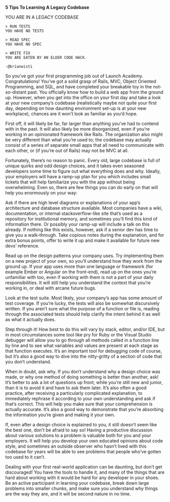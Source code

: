 **5 Tips To Learning A Legacy Codebase**

YOU ARE IN A LEGACY CODEBASE

```
> RUN TESTS
YOU HAVE NO TESTS

> READ SPEC
YOU HAVE NO SPEC

> WRITE FIX
YOU ARE EATEN BY AN ELDER CODE HACK.

-@brianwisti
```

So you’ve got your first programming job out of Launch Academy. Congratulations! You’ve got a solid grasp of Rails, MVC, Object Oriented Programming, and SQL, and have completed your breakable toy in the not-so-distant past. You officially know how to build a web app from the ground up. However, when you get into the office on your first day and take a look at your new company’s codebase (realistically maybe not quite your first day, depending on how daunting environment set-up is at your new workplace), chances are it won’t look as familiar as you’d hope. 

First off, it will likely be far, far larger than anything you’ve had to contend with in the past. It will also likely be more disorganized, even if you’re working in an opinionated framework like Rails. The organization also might be very different than what you’re used to; the codebase may actually consist of a series of separate small apps that all need to communicate with each other, or (if you’re out of Rails) may not be MVC at all.

Fortunately, there’s no reason to panic. Every old, large codebase is full of unique quirks and odd design choices, and it takes even seasoned developers some time to figure out what everything does and why. Ideally, your employers will have a ramp-up plan for you which includes small tickets that will help familiarize you with the app without being overwhelming. Even so, there are few things you can do early on that will help you enormously on your way:

Ask if there are high level diagrams or explanations of your app’s architecture and database structure available. Most companies have a wiki, documentation, or internal stackoverflow-like site that’s used as a repository for institutional memory, and sometimes you’ll find this kind of information there. Or possibly your ramp-up will include a talk on this already. If nothing like this exists, however, ask if a senior dev has time to give you a walk-through. Take copious notes during the explanation, and for extra bonus points, offer to write it up and make it available for future new devs’ reference. 

Read up on the design patterns your company uses. Try implementing them on a new project of your own, so you’ll understand how they work from the ground up. If your app uses more than one language or framework (for example Ember or Angular on the front-end), read up on the ones you’re unfamiliar with too, even if working with them is not a part of your daily responsibilities. It will still help you understand the context that you’re working in, or deal with arcane future bugs.

Look at the test suite. Most likely, your company’s app has some amount of test coverage. If you’re lucky, the tests will also be somewhat discursively written. If you aren’t sure what the purpose of a function or file is, reading through the associated tests should help clarify the intent behind it as well as what it actually does. 

Step through it! How best to do this will vary by stack, editor, and/or IDE, but in most circumstances some tool like pry for Ruby or the Visual Studio debugger will allow you to go through all methods called in a function line by line and to see what variables and values are present at each stage as that function executes. It’s an important tool for debugging code of course, but it’s also a good way to dive into the nitty-gritty of a section of code that you don’t understand.

When in doubt, ask why. If you don’t understand why a design choice was made, or why one method of doing something is better than another, ask! It’s better to ask a lot of questions up front, while you’re still new and junior, than it is to avoid it and have to ask them later. It’s also often a good practice, after receiving a particularly complicated explanation, to immediately rephrase it according to your own understanding and ask if that’s correct. This will help you make sure that your comprehension is actually accurate. It’s also a good way to demonstrate that you’re absorbing the information you’re given and making it your own.
    
If, even after a design choice is explained to you, it still doesn’t seem like the best one, don’t be afraid to say so! Having a productive discussion about various solutions to a problem is valuable both for you and your employers. It will help you develop your own educated opinions about code style, and sometimes an outside observer who hasn’t lived with this codebase for years will be able to see problems that people who’ve gotten too used to it can’t.

Dealing with your first real-world application can be daunting, but don’t get discouraged! You have the tools to handle it, and many of the things that are hard about working with it would be hard for any developer in your shoes. Be an active participant in learning your codebase, break down large problems into smaller chunks, and make sure you understand why things are the way they are, and it will be second nature in no time.
